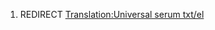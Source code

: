 1.  REDIRECT [Translation:Universal serum
    txt/el](Translation:Universal_serum_txt/el "wikilink")